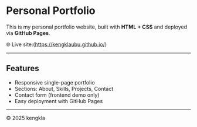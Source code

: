 # Personal Portfolio

This is my personal portfolio website, built with **HTML + CSS** and deployed via **GitHub Pages**.

🌐 Live site:(https://kengklaubu.github.io/)

---

## Features
- Responsive single-page portfolio
- Sections: About, Skills, Projects, Contact
- Contact form (frontend demo only)
- Easy deployment with GitHub Pages

---

© 2025 kengkla
